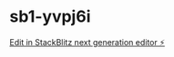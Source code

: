 # sb1-yvpj6i

[Edit in StackBlitz next generation editor ⚡️](https://stackblitz.com/~/github.com/zrd123124/sb1-yvpj6i)